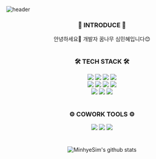 ![header](https://capsule-render.vercel.app/api?type=waving&color=B1D7B4&height=300&section=header&text=Welcome!&fontColor=fffce8&fontSize=60)

<div align="center">
  

  ### 🌱 INTRODUCE 🌱
  
  안녕하세요🙌 개발자 꿈나무 심민혜입니다😊


  #
  
  ### 🛠️ TECH STACK 🛠️
  
  <img src="https://img.shields.io/badge/JAVA-blue?style=for-the-badge"/>  <img src="https://img.shields.io/badge/Spring Boot-6DB33F?style=for-the-badge&logo=Spring Boot&logoColor=FFFFFF"/>  <img src="https://img.shields.io/badge/React-black?style=for-the-badge&logo=React&logoColor=61DAFB"/>  <img src="https://img.shields.io/badge/MariaDB-003545?style=for-the-badge&logo=MariaDB&logoColor=FFFFFF"/>  
  <img src="https://img.shields.io/badge/Next.js-000000?style=for-the-badge&logo=Next.js&logoColor=FFFFFF"/> <img src="https://img.shields.io/badge/JavaScript-F7DF1E?style=for-the-badge&logo=JavaScript&logoColor=000000"/>  <img src="https://img.shields.io/badge/HTML-E34F26?style=for-the-badge&logo=HTML5&logoColor=FFFFFF"/>  <img src="https://img.shields.io/badge/CSS-1572B6?style=for-the-badge&logo=CSS3&logoColor=FFFFFF"/>  
  <img src="https://img.shields.io/badge/Python-3776AB?style=for-the-badge&logo=Python&logoColor=FFFFFF"/>  <img src="https://img.shields.io/badge/PyTorch-EE4C2C?style=for-the-badge&logo=PyTorch&logoColor=FFFFFF"/>  <img src="https://img.shields.io/badge/TensorFlow-FF6F00?style=for-the-badge&logo=TensorFlow&logoColor=FFFFFF"/> 
  
  #  
  ### ⚙️ COWORK TOOLS ⚙️

  <img src="https://img.shields.io/badge/Slack-4A154B?style=for-the-badge&logo=Slack&logoColor=FFFFFF"/>  <img src="https://img.shields.io/badge/Notion-inactive?style=for-the-badge&logo=Notion&logoColor=000000"/>  <img src="https://img.shields.io/badge/GitHub-181717?style=for-the-badge&logo=GitHub&logoColor=FFFFFF"/>  


  #
  ![MinhyeSim's github stats](https://github-readme-stats.vercel.app/api?username=MinhyeSim&theme=vue&show_icons=true)
  
</div>
